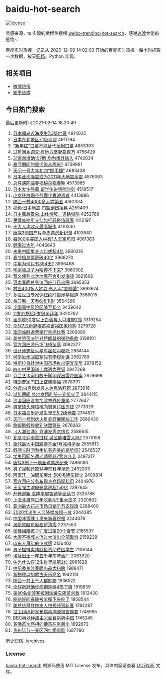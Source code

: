 # baidu-hot-search

[![license](https://img.shields.io/github/license/Arrackisarookie/baidu-hot-search)](https://github.com/Arrackisarookie/baidu-hot-search/blob/master/LICENSE)

灵感来源，ts 实现的微博热搜榜 [weibo-trending-hot-search](https://github.com/justjavac/weibo-trending-hot-search)，感谢[迷渡](https://github.com/justjavac)大佬的思路~

百度实时热搜，记录从 2020-12-09 14:02:03 开始的百度实时热搜。每小时抓取一次数据，按天[归档](./archives)。Python 实现。

## 相关项目
+ [微博热搜](https://github.com/Arrackisarookie/weibo-hot-search)
+ [知乎热榜](https://github.com/Arrackisarookie/zhihu-top-search)

## 今日热门搜索

<!-- Rank Begin -->

最后更新时间 2021-02-14 18:20:49

1. [日本福岛近海发生7.3级地震](http://www.baidu.com/baidu?cl=3&tn=SE_baiduhomet8_jmjb7mjw&rsv_dl=fyb_top&fr=top1000&wd=%C8%D5%B1%BE%B8%A3%B5%BA%BD%FC%BA%A3%B7%A2%C9%FA7.3%BC%B6%B5%D8%D5%F0) 4914025
1. [日本东北地区7.1级地震](http://www.baidu.com/baidu?cl=3&tn=SE_baiduhomet8_jmjb7mjw&rsv_dl=fyb_top&fr=top1000&wd=%C8%D5%B1%BE%B6%AB%B1%B1%B5%D8%C7%F87.1%BC%B6%B5%D8%D5%F0) 4911794
1. ["新年红"口罩不能替代医用口罩](http://www.baidu.com/baidu?cl=3&tn=SE_baiduhomet8_jmjb7mjw&rsv_dl=fyb_top&fr=top1000&wd=%22%D0%C2%C4%EA%BA%EC%22%BF%DA%D5%D6%B2%BB%C4%DC%CC%E6%B4%FA%D2%BD%D3%C3%BF%DA%D5%D6) 4853303
1. [过年回乡调查:有地方娶妻要百万](http://www.baidu.com/baidu?cl=3&tn=SE_baiduhomet8_jmjb7mjw&rsv_dl=fyb_top&fr=top1000&wd=%B9%FD%C4%EA%BB%D8%CF%E7%B5%F7%B2%E9%3A%D3%D0%B5%D8%B7%BD%C8%A2%C6%DE%D2%AA%B0%D9%CD%F2) 4756429
1. [31省新增确诊7例 均为境外输入](http://www.baidu.com/baidu?cl=3&tn=SE_baiduhomet8_jmjb7mjw&rsv_dl=fyb_top&fr=top1000&wd=31%CA%A1%D0%C2%D4%F6%C8%B7%D5%EF7%C0%FD%20%BE%F9%CE%AA%BE%B3%CD%E2%CA%E4%C8%EB) 4742034
1. [春节期间的重污染从哪来?](http://www.baidu.com/baidu?cl=3&tn=SE_baiduhomet8_jmjb7mjw&rsv_dl=fyb_top&fr=top1000&wd=%B4%BA%BD%DA%C6%DA%BC%E4%B5%C4%D6%D8%CE%DB%C8%BE%B4%D3%C4%C4%C0%B4%3F) 4739881
1. [天问一号大年初四“侧手翻”](http://www.baidu.com/baidu?cl=3&tn=SE_baiduhomet8_jmjb7mjw&rsv_dl=fyb_top&fr=top1000&wd=%CC%EC%CE%CA%D2%BB%BA%C5%B4%F3%C4%EA%B3%F5%CB%C4%A1%B0%B2%E0%CA%D6%B7%AD%A1%B1) 4683438
1. [日本此次强震或为2011年大地震余震](http://www.baidu.com/baidu?cl=3&tn=SE_baiduhomet8_jmjb7mjw&rsv_dl=fyb_top&fr=top1000&wd=%C8%D5%B1%BE%B4%CB%B4%CE%C7%BF%D5%F0%BB%F2%CE%AA2011%C4%EA%B4%F3%B5%D8%D5%F0%D3%E0%D5%F0) 4576063
1. [总导演陈临春揭秘央视春晚](http://www.baidu.com/baidu?cl=3&tn=SE_baiduhomet8_jmjb7mjw&rsv_dl=fyb_top&fr=top1000&wd=%D7%DC%B5%BC%D1%DD%B3%C2%C1%D9%B4%BA%BD%D2%C3%D8%D1%EB%CA%D3%B4%BA%CD%ED) 4573985
1. [日本发生强震 留学生讲惊险时刻](http://www.baidu.com/baidu?cl=3&tn=SE_baiduhomet8_jmjb7mjw&rsv_dl=fyb_top&fr=top1000&wd=%C8%D5%B1%BE%B7%A2%C9%FA%C7%BF%D5%F0%20%C1%F4%D1%A7%C9%FA%BD%B2%BE%AA%CF%D5%CA%B1%BF%CC) 4519517
1. [小女孩放烟花引爆化粪池遇难](http://www.baidu.com/baidu?cl=3&tn=SE_baiduhomet8_jmjb7mjw&rsv_dl=fyb_top&fr=top1000&wd=%D0%A1%C5%AE%BA%A2%B7%C5%D1%CC%BB%A8%D2%FD%B1%AC%BB%AF%B7%E0%B3%D8%D3%F6%C4%D1) 4413896
1. [陕西一村4000多人姓第五](http://www.baidu.com/baidu?cl=3&tn=SE_baiduhomet8_jmjb7mjw&rsv_dl=fyb_top&fr=top1000&wd=%C9%C2%CE%F7%D2%BB%B4%E54000%B6%E0%C8%CB%D0%D5%B5%DA%CE%E5) 4361334
1. [视频:日本地震 门窗剧烈摇晃](http://www.baidu.com/baidu?cl=3&tn=SE_baiduhomet8_jmjb7mjw&rsv_dl=fyb_top&fr=top1000&wd=%CA%D3%C6%B5%3A%C8%D5%B1%BE%B5%D8%D5%F0%20%C3%C5%B4%B0%BE%E7%C1%D2%D2%A1%BB%CE) 4259409
1. [日本震后景象:山体滑坡、道路塌陷](http://www.baidu.com/baidu?cl=3&tn=SE_baiduhomet8_jmjb7mjw&rsv_dl=fyb_top&fr=top1000&wd=%C8%D5%B1%BE%D5%F0%BA%F3%BE%B0%CF%F3%3A%C9%BD%CC%E5%BB%AC%C6%C2%A1%A2%B5%C0%C2%B7%CB%FA%CF%DD) 4252788
1. [民警疯抢所长红包打开是值班表](http://www.baidu.com/baidu?cl=3&tn=SE_baiduhomet8_jmjb7mjw&rsv_dl=fyb_top&fr=top1000&wd=%C3%F1%BE%AF%B7%E8%C7%C0%CB%F9%B3%A4%BA%EC%B0%FC%B4%F2%BF%AA%CA%C7%D6%B5%B0%E0%B1%ED) 4112197
1. [十大人均收入最高城市](http://www.baidu.com/baidu?cl=3&tn=SE_baiduhomet8_jmjb7mjw&rsv_dl=fyb_top&fr=top1000&wd=%CA%AE%B4%F3%C8%CB%BE%F9%CA%D5%C8%EB%D7%EE%B8%DF%B3%C7%CA%D0) 4110330
1. [唐探3创国产片单周票房新纪录](http://www.baidu.com/baidu?cl=3&tn=SE_baiduhomet8_jmjb7mjw&rsv_dl=fyb_top&fr=top1000&wd=%CC%C6%CC%BD3%B4%B4%B9%FA%B2%FA%C6%AC%B5%A5%D6%DC%C6%B1%B7%BF%D0%C2%BC%CD%C2%BC) 4103940
1. [每500名美国人中有1人无家可归](http://www.baidu.com/baidu?cl=3&tn=SE_baiduhomet8_jmjb7mjw&rsv_dl=fyb_top&fr=top1000&wd=%C3%BF500%C3%FB%C3%C0%B9%FA%C8%CB%D6%D0%D3%D01%C8%CB%CE%DE%BC%D2%BF%C9%B9%E9) 4061383
1. [健康过大年](http://www.baidu.com/baidu?cl=3&tn=SE_baiduhomet8_jmjb7mjw&rsv_dl=fyb_top&fr=top1000&wd=%BD%A1%BF%B5%B9%FD%B4%F3%C4%EA) 4046643
1. [未来中国单身人口或超4亿](http://www.baidu.com/baidu?cl=3&tn=SE_baiduhomet8_jmjb7mjw&rsv_dl=fyb_top&fr=top1000&wd=%CE%B4%C0%B4%D6%D0%B9%FA%B5%A5%C9%ED%C8%CB%BF%DA%BB%F2%B3%AC4%D2%DA) 3980316
1. [春节档总票房破40亿](http://www.baidu.com/baidu?cl=3&tn=SE_baiduhomet8_jmjb7mjw&rsv_dl=fyb_top&fr=top1000&wd=%B4%BA%BD%DA%B5%B5%D7%DC%C6%B1%B7%BF%C6%C640%D2%DA) 3968270
1. [牛年为何只有354天?](http://www.baidu.com/baidu?cl=3&tn=SE_baiduhomet8_jmjb7mjw&rsv_dl=fyb_top&fr=top1000&wd=%C5%A3%C4%EA%CE%AA%BA%CE%D6%BB%D3%D0354%CC%EC%3F) 3966468
1. [宅家嗑瓜子为啥停不下来?](http://www.baidu.com/baidu?cl=3&tn=SE_baiduhomet8_jmjb7mjw&rsv_dl=fyb_top&fr=top1000&wd=%D5%AC%BC%D2%E0%BE%B9%CF%D7%D3%CE%AA%C9%B6%CD%A3%B2%BB%CF%C2%C0%B4%3F) 3960302
1. [菅义伟称此次地震不会引发海啸](http://www.baidu.com/baidu?cl=3&tn=SE_baiduhomet8_jmjb7mjw&rsv_dl=fyb_top&fr=top1000&wd=%DD%D1%D2%E5%CE%B0%B3%C6%B4%CB%B4%CE%B5%D8%D5%F0%B2%BB%BB%E1%D2%FD%B7%A2%BA%A3%D0%A5) 3821692
1. [河南春晚总导演回应节目出圈](http://www.baidu.com/baidu?cl=3&tn=SE_baiduhomet8_jmjb7mjw&rsv_dl=fyb_top&fr=top1000&wd=%BA%D3%C4%CF%B4%BA%CD%ED%D7%DC%B5%BC%D1%DD%BB%D8%D3%A6%BD%DA%C4%BF%B3%F6%C8%A6) 3695353
1. [村庄400多人姓耍 有人叫"耍螃蟹"](http://www.baidu.com/baidu?cl=3&tn=SE_baiduhomet8_jmjb7mjw&rsv_dl=fyb_top&fr=top1000&wd=%B4%E5%D7%AF400%B6%E0%C8%CB%D0%D5%CB%A3%20%D3%D0%C8%CB%BD%D0%22%CB%A3%F3%A6%D0%B7%22) 3693674
1. [多位世卫专家评纽约时报涉华报道](http://www.baidu.com/baidu?cl=3&tn=SE_baiduhomet8_jmjb7mjw&rsv_dl=fyb_top&fr=top1000&wd=%B6%E0%CE%BB%CA%C0%CE%C0%D7%A8%BC%D2%C6%C0%C5%A6%D4%BC%CA%B1%B1%A8%C9%E6%BB%AA%B1%A8%B5%C0) 3566015
1. [岳云鹏一天看6场电影](http://www.baidu.com/baidu?cl=3&tn=SE_baiduhomet8_jmjb7mjw&rsv_dl=fyb_top&fr=top1000&wd=%D4%C0%D4%C6%C5%F4%D2%BB%CC%EC%BF%B46%B3%A1%B5%E7%D3%B0) 3564396
1. [全国高中风险区降至15个](http://www.baidu.com/baidu?cl=3&tn=SE_baiduhomet8_jmjb7mjw&rsv_dl=fyb_top&fr=top1000&wd=%C8%AB%B9%FA%B8%DF%D6%D0%B7%E7%CF%D5%C7%F8%BD%B5%D6%C115%B8%F6) 3439642
1. [11岁外甥给5岁舅舅拜年](http://www.baidu.com/baidu?cl=3&tn=SE_baiduhomet8_jmjb7mjw&rsv_dl=fyb_top&fr=top1000&wd=11%CB%EA%CD%E2%C9%FB%B8%F85%CB%EA%BE%CB%BE%CB%B0%DD%C4%EA) 3320762
1. [坐高铁50度以上白酒每人只准带2瓶](http://www.baidu.com/baidu?cl=3&tn=SE_baiduhomet8_jmjb7mjw&rsv_dl=fyb_top&fr=top1000&wd=%D7%F8%B8%DF%CC%FA50%B6%C8%D2%D4%C9%CF%B0%D7%BE%C6%C3%BF%C8%CB%D6%BB%D7%BC%B4%F82%C6%BF) 3319254
1. [全球7成新冠疫苗被富裕国家抢购](http://www.baidu.com/baidu?cl=3&tn=SE_baiduhomet8_jmjb7mjw&rsv_dl=fyb_top&fr=top1000&wd=%C8%AB%C7%F27%B3%C9%D0%C2%B9%DA%D2%DF%C3%E7%B1%BB%B8%BB%D4%A3%B9%FA%BC%D2%C7%C0%B9%BA) 3279728
1. [澳网临时退票举行空场比赛](http://www.baidu.com/baidu?cl=3&tn=SE_baiduhomet8_jmjb7mjw&rsv_dl=fyb_top&fr=top1000&wd=%B0%C4%CD%F8%C1%D9%CA%B1%CD%CB%C6%B1%BE%D9%D0%D0%BF%D5%B3%A1%B1%C8%C8%FC) 3203080
1. [美参院否决针对特朗普的弹劾条款](http://www.baidu.com/baidu?cl=3&tn=SE_baiduhomet8_jmjb7mjw&rsv_dl=fyb_top&fr=top1000&wd=%C3%C0%B2%CE%D4%BA%B7%F1%BE%F6%D5%EB%B6%D4%CC%D8%C0%CA%C6%D5%B5%C4%B5%AF%DB%C0%CC%F5%BF%EE) 3198101
1. [官方回应游乐场飞椅坠落](http://www.baidu.com/baidu?cl=3&tn=SE_baiduhomet8_jmjb7mjw&rsv_dl=fyb_top&fr=top1000&wd=%B9%D9%B7%BD%BB%D8%D3%A6%D3%CE%C0%D6%B3%A1%B7%C9%D2%CE%D7%B9%C2%E4) 3092377
1. [设计师想给火星车起名叫哪吒](http://www.baidu.com/baidu?cl=3&tn=SE_baiduhomet8_jmjb7mjw&rsv_dl=fyb_top&fr=top1000&wd=%C9%E8%BC%C6%CA%A6%CF%EB%B8%F8%BB%F0%D0%C7%B3%B5%C6%F0%C3%FB%BD%D0%C4%C4%DF%B8) 2984144
1. [河南汝州回应寒假有学校补课](http://www.baidu.com/baidu?cl=3&tn=SE_baiduhomet8_jmjb7mjw&rsv_dl=fyb_top&fr=top1000&wd=%BA%D3%C4%CF%C8%EA%D6%DD%BB%D8%D3%A6%BA%AE%BC%D9%D3%D0%D1%A7%D0%A3%B2%B9%BF%CE) 2982789
1. [特斯拉将针对中国市场推出便宜车型](http://www.baidu.com/baidu?cl=3&tn=SE_baiduhomet8_jmjb7mjw&rsv_dl=fyb_top&fr=top1000&wd=%CC%D8%CB%B9%C0%AD%BD%AB%D5%EB%B6%D4%D6%D0%B9%FA%CA%D0%B3%A1%CD%C6%B3%F6%B1%E3%D2%CB%B3%B5%D0%CD) 2978152
1. [四川村民国道上偶遇大熊猫](http://www.baidu.com/baidu?cl=3&tn=SE_baiduhomet8_jmjb7mjw&rsv_dl=fyb_top&fr=top1000&wd=%CB%C4%B4%A8%B4%E5%C3%F1%B9%FA%B5%C0%C9%CF%C5%BC%D3%F6%B4%F3%D0%DC%C3%A8) 2947269
1. [芬兰艺术家用数千脚印踩出雪花图案](http://www.baidu.com/baidu?cl=3&tn=SE_baiduhomet8_jmjb7mjw&rsv_dl=fyb_top&fr=top1000&wd=%B7%D2%C0%BC%D2%D5%CA%F5%BC%D2%D3%C3%CA%FD%C7%A7%BD%C5%D3%A1%B2%C8%B3%F6%D1%A9%BB%A8%CD%BC%B0%B8) 2879699
1. [特朗普家门口上空飘横幅](http://www.baidu.com/baidu?cl=3&tn=SE_baiduhomet8_jmjb7mjw&rsv_dl=fyb_top&fr=top1000&wd=%CC%D8%C0%CA%C6%D5%BC%D2%C3%C5%BF%DA%C9%CF%BF%D5%C6%AE%BA%E1%B7%F9) 2878391
1. [外媒:白宫副发言人达克洛辞职](http://www.baidu.com/baidu?cl=3&tn=SE_baiduhomet8_jmjb7mjw&rsv_dl=fyb_top&fr=top1000&wd=%CD%E2%C3%BD%3A%B0%D7%B9%AC%B8%B1%B7%A2%D1%D4%C8%CB%B4%EF%BF%CB%C2%E5%B4%C7%D6%B0) 2873916
1. [过年期间 外地女婿的统一姿势火了](http://www.baidu.com/baidu?cl=3&tn=SE_baiduhomet8_jmjb7mjw&rsv_dl=fyb_top&fr=top1000&wd=%B9%FD%C4%EA%C6%DA%BC%E4%20%CD%E2%B5%D8%C5%AE%D0%F6%B5%C4%CD%B3%D2%BB%D7%CB%CA%C6%BB%F0%C1%CB) 2844115
1. [沙溢回应没参加武林外传重聚](http://www.baidu.com/baidu?cl=3&tn=SE_baiduhomet8_jmjb7mjw&rsv_dl=fyb_top&fr=top1000&wd=%C9%B3%D2%E7%BB%D8%D3%A6%C3%BB%B2%CE%BC%D3%CE%E4%C1%D6%CD%E2%B4%AB%D6%D8%BE%DB) 2777647
1. [男孩磕头碎核桃向舅舅讨压岁钱](http://www.baidu.com/baidu?cl=3&tn=SE_baiduhomet8_jmjb7mjw&rsv_dl=fyb_top&fr=top1000&wd=%C4%D0%BA%A2%BF%C4%CD%B7%CB%E9%BA%CB%CC%D2%CF%F2%BE%CB%BE%CB%CC%D6%D1%B9%CB%EA%C7%AE) 2773329
1. [日本福岛附近发生里氏5.2级地震](http://www.baidu.com/baidu?cl=3&tn=SE_baiduhomet8_jmjb7mjw&rsv_dl=fyb_top&fr=top1000&wd=%C8%D5%B1%BE%B8%A3%B5%BA%B8%BD%BD%FC%B7%A2%C9%FA%C0%EF%CA%CF5.2%BC%B6%B5%D8%D5%F0) 2744571
1. [天问一号到达火星会开展哪些工作](http://www.baidu.com/baidu?cl=3&tn=SE_baiduhomet8_jmjb7mjw&rsv_dl=fyb_top&fr=top1000&wd=%CC%EC%CE%CA%D2%BB%BA%C5%B5%BD%B4%EF%BB%F0%D0%C7%BB%E1%BF%AA%D5%B9%C4%C4%D0%A9%B9%A4%D7%F7) 2680430
1. [詹姆斯假摔收到联盟警告](http://www.baidu.com/baidu?cl=3&tn=SE_baiduhomet8_jmjb7mjw&rsv_dl=fyb_top&fr=top1000&wd=%D5%B2%C4%B7%CB%B9%BC%D9%CB%A4%CA%D5%B5%BD%C1%AA%C3%CB%BE%AF%B8%E6) 2676263
1. [《人潮汹涌》导演发声求排片](http://www.baidu.com/baidu?cl=3&tn=SE_baiduhomet8_jmjb7mjw&rsv_dl=fyb_top&fr=top1000&wd=%A1%B6%C8%CB%B3%B1%D0%DA%D3%BF%A1%B7%B5%BC%D1%DD%B7%A2%C9%F9%C7%F3%C5%C5%C6%AC) 2586615
1. [北京今迎雨雪过程 城区能堆雪人吗?](http://www.baidu.com/baidu?cl=3&tn=SE_baiduhomet8_jmjb7mjw&rsv_dl=fyb_top&fr=top1000&wd=%B1%B1%BE%A9%BD%F1%D3%AD%D3%EA%D1%A9%B9%FD%B3%CC%20%B3%C7%C7%F8%C4%DC%B6%D1%D1%A9%C8%CB%C2%F0%3F) 2575158
1. [全球最大中国股票基金1月减持茅台](http://www.baidu.com/baidu?cl=3&tn=SE_baiduhomet8_jmjb7mjw&rsv_dl=fyb_top&fr=top1000&wd=%C8%AB%C7%F2%D7%EE%B4%F3%D6%D0%B9%FA%B9%C9%C6%B1%BB%F9%BD%F01%D4%C2%BC%F5%B3%D6%C3%A9%CC%A8) 2555813
1. [假期长时间看手机有完美的姿势吗?](http://www.baidu.com/baidu?cl=3&tn=SE_baiduhomet8_jmjb7mjw&rsv_dl=fyb_top&fr=top1000&wd=%BC%D9%C6%DA%B3%A4%CA%B1%BC%E4%BF%B4%CA%D6%BB%FA%D3%D0%CD%EA%C3%C0%B5%C4%D7%CB%CA%C6%C2%F0%3F) 2546537
1. [学生因网名遭老师辱骂?官方介入](http://www.baidu.com/baidu?cl=3&tn=SE_baiduhomet8_jmjb7mjw&rsv_dl=fyb_top&fr=top1000&wd=%D1%A7%C9%FA%D2%F2%CD%F8%C3%FB%D4%E2%C0%CF%CA%A6%C8%E8%C2%EE%3F%B9%D9%B7%BD%BD%E9%C8%EB) 2497217
1. [唐探3创下一项全球票房纪录](http://www.baidu.com/baidu?cl=3&tn=SE_baiduhomet8_jmjb7mjw&rsv_dl=fyb_top&fr=top1000&wd=%CC%C6%CC%BD3%B4%B4%CF%C2%D2%BB%CF%EE%C8%AB%C7%F2%C6%B1%B7%BF%BC%CD%C2%BC) 2496083
1. [男子视频还原14年前拜年场景](http://www.baidu.com/baidu?cl=3&tn=SE_baiduhomet8_jmjb7mjw&rsv_dl=fyb_top&fr=top1000&wd=%C4%D0%D7%D3%CA%D3%C6%B5%BB%B9%D4%AD14%C4%EA%C7%B0%B0%DD%C4%EA%B3%A1%BE%B0) 2492203
1. [阿富汗一油罐车爆炸:500多辆车起火](http://www.baidu.com/baidu?cl=3&tn=SE_baiduhomet8_jmjb7mjw&rsv_dl=fyb_top&fr=top1000&wd=%B0%A2%B8%BB%BA%B9%D2%BB%D3%CD%B9%DE%B3%B5%B1%AC%D5%A8%3A500%B6%E0%C1%BE%B3%B5%C6%F0%BB%F0) 2409814
1. [官方回应公务车现身商场疑私用](http://www.baidu.com/baidu?cl=3&tn=SE_baiduhomet8_jmjb7mjw&rsv_dl=fyb_top&fr=top1000&wd=%B9%D9%B7%BD%BB%D8%D3%A6%B9%AB%CE%F1%B3%B5%CF%D6%C9%ED%C9%CC%B3%A1%D2%C9%CB%BD%D3%C3) 2404976
1. [王宝强主演电影票房超150亿](http://www.baidu.com/baidu?cl=3&tn=SE_baiduhomet8_jmjb7mjw&rsv_dl=fyb_top&fr=top1000&wd=%CD%F5%B1%A6%C7%BF%D6%F7%D1%DD%B5%E7%D3%B0%C6%B1%B7%BF%B3%AC150%D2%DA) 2397645
1. [开卷迎新 袁隆平樊锦诗等谈读书](http://www.baidu.com/baidu?cl=3&tn=SE_baiduhomet8_jmjb7mjw&rsv_dl=fyb_top&fr=top1000&wd=%BF%AA%BE%ED%D3%AD%D0%C2%20%D4%AC%C2%A1%C6%BD%B7%AE%BD%F5%CA%AB%B5%C8%CC%B8%B6%C1%CA%E9) 2325788
1. [上海北极熊过年吃到4斤重大饺子](http://www.baidu.com/baidu?cl=3&tn=SE_baiduhomet8_jmjb7mjw&rsv_dl=fyb_top&fr=top1000&wd=%C9%CF%BA%A3%B1%B1%BC%AB%D0%DC%B9%FD%C4%EA%B3%D4%B5%BD4%BD%EF%D6%D8%B4%F3%BD%C8%D7%D3) 2320802
1. [亚洲最大花卉市场日销千万支玫瑰](http://www.baidu.com/baidu?cl=3&tn=SE_baiduhomet8_jmjb7mjw&rsv_dl=fyb_top&fr=top1000&wd=%D1%C7%D6%DE%D7%EE%B4%F3%BB%A8%BB%DC%CA%D0%B3%A1%C8%D5%CF%FA%C7%A7%CD%F2%D6%A7%C3%B5%B9%E5) 2288400
1. [2020年出生人口降幅或超一成](http://www.baidu.com/baidu?cl=3&tn=SE_baiduhomet8_jmjb7mjw&rsv_dl=fyb_top&fr=top1000&wd=2020%C4%EA%B3%F6%C9%FA%C8%CB%BF%DA%BD%B5%B7%F9%BB%F2%B3%AC%D2%BB%B3%C9) 2244385
1. [中国冰雪健儿发来新春祝福](http://www.baidu.com/baidu?cl=3&tn=SE_baiduhomet8_jmjb7mjw&rsv_dl=fyb_top&fr=top1000&wd=%D6%D0%B9%FA%B1%F9%D1%A9%BD%A1%B6%F9%B7%A2%C0%B4%D0%C2%B4%BA%D7%A3%B8%A3) 2244079
1. [海航原股东股权将清零](http://www.baidu.com/baidu?cl=3&tn=SE_baiduhomet8_jmjb7mjw&rsv_dl=fyb_top&fr=top1000&wd=%BA%A3%BA%BD%D4%AD%B9%C9%B6%AB%B9%C9%C8%A8%BD%AB%C7%E5%C1%E3) 2237553
1. [张桂梅陪孩子们度过第20个春节](http://www.baidu.com/baidu?cl=3&tn=SE_baiduhomet8_jmjb7mjw&rsv_dl=fyb_top&fr=top1000&wd=%D5%C5%B9%F0%C3%B7%C5%E3%BA%A2%D7%D3%C3%C7%B6%C8%B9%FD%B5%DA20%B8%F6%B4%BA%BD%DA) 2165537
1. [大唐不夜城人流过大演出全部取消](http://www.baidu.com/baidu?cl=3&tn=SE_baiduhomet8_jmjb7mjw&rsv_dl=fyb_top&fr=top1000&wd=%B4%F3%CC%C6%B2%BB%D2%B9%B3%C7%C8%CB%C1%F7%B9%FD%B4%F3%D1%DD%B3%F6%C8%AB%B2%BF%C8%A1%CF%FB) 2159239
1. [山东人拜年的仪式感](http://www.baidu.com/baidu?cl=3&tn=SE_baiduhomet8_jmjb7mjw&rsv_dl=fyb_top&fr=top1000&wd=%C9%BD%B6%AB%C8%CB%B0%DD%C4%EA%B5%C4%D2%C7%CA%BD%B8%D0) 2136402
1. [男子摆摊卖烤鱿鱼资助贫困学生](http://www.baidu.com/baidu?cl=3&tn=SE_baiduhomet8_jmjb7mjw&rsv_dl=fyb_top&fr=top1000&wd=%C4%D0%D7%D3%B0%DA%CC%AF%C2%F4%BF%BE%F6%CF%D3%E3%D7%CA%D6%FA%C6%B6%C0%A7%D1%A7%C9%FA) 2108144
1. [埃及出土一座五千年前啤酒厂](http://www.baidu.com/baidu?cl=3&tn=SE_baiduhomet8_jmjb7mjw&rsv_dl=fyb_top&fr=top1000&wd=%B0%A3%BC%B0%B3%F6%CD%C1%D2%BB%D7%F9%CE%E5%C7%A7%C4%EA%C7%B0%C6%A1%BE%C6%B3%A7) 2063920
1. [牛为什么在12生肖里排第2位](http://www.baidu.com/baidu?cl=3&tn=SE_baiduhomet8_jmjb7mjw&rsv_dl=fyb_top&fr=top1000&wd=%C5%A3%CE%AA%CA%B2%C3%B4%D4%DA12%C9%FA%D0%A4%C0%EF%C5%C5%B5%DA2%CE%BB) 2061628
1. [中纪委关注春晚小品大扫除](http://www.baidu.com/baidu?cl=3&tn=SE_baiduhomet8_jmjb7mjw&rsv_dl=fyb_top&fr=top1000&wd=%D6%D0%BC%CD%CE%AF%B9%D8%D7%A2%B4%BA%CD%ED%D0%A1%C6%B7%B4%F3%C9%A8%B3%FD) 1989471
1. [新物种以胡歌古天乐命名](http://www.baidu.com/baidu?cl=3&tn=SE_baiduhomet8_jmjb7mjw&rsv_dl=fyb_top&fr=top1000&wd=%D0%C2%CE%EF%D6%D6%D2%D4%BA%FA%B8%E8%B9%C5%CC%EC%C0%D6%C3%FC%C3%FB) 1942113
1. [陕西一村上千人都姓醋](http://www.baidu.com/baidu?cl=3&tn=SE_baiduhomet8_jmjb7mjw&rsv_dl=fyb_top&fr=top1000&wd=%C9%C2%CE%F7%D2%BB%B4%E5%C9%CF%C7%A7%C8%CB%B6%BC%D0%D5%B4%D7) 1936522
1. [全球新冠确诊病例连续4周下降](http://www.baidu.com/baidu?cl=3&tn=SE_baiduhomet8_jmjb7mjw&rsv_dl=fyb_top&fr=top1000&wd=%C8%AB%C7%F2%D0%C2%B9%DA%C8%B7%D5%EF%B2%A1%C0%FD%C1%AC%D0%F84%D6%DC%CF%C2%BD%B5) 1919839
1. [美80名偷渡客被困油罐车痛苦求救](http://www.baidu.com/baidu?cl=3&tn=SE_baiduhomet8_jmjb7mjw&rsv_dl=fyb_top&fr=top1000&wd=%C3%C080%C3%FB%CD%B5%B6%C9%BF%CD%B1%BB%C0%A7%D3%CD%B9%DE%B3%B5%CD%B4%BF%E0%C7%F3%BE%C8) 1812430
1. [刚贴好的春联被羊撕下来吃了](http://www.baidu.com/baidu?cl=3&tn=SE_baiduhomet8_jmjb7mjw&rsv_dl=fyb_top&fr=top1000&wd=%B8%D5%CC%F9%BA%C3%B5%C4%B4%BA%C1%AA%B1%BB%D1%F2%CB%BA%CF%C2%C0%B4%B3%D4%C1%CB) 1808544
1. [美总统拜登携夫人拍视频贺新春](http://www.baidu.com/baidu?cl=3&tn=SE_baiduhomet8_jmjb7mjw&rsv_dl=fyb_top&fr=top1000&wd=%C3%C0%D7%DC%CD%B3%B0%DD%B5%C7%D0%AF%B7%F2%C8%CB%C5%C4%CA%D3%C6%B5%BA%D8%D0%C2%B4%BA) 1792287
1. [世卫组织将发布病毒溯源报告摘要](http://www.baidu.com/baidu?cl=3&tn=SE_baiduhomet8_jmjb7mjw&rsv_dl=fyb_top&fr=top1000&wd=%CA%C0%CE%C0%D7%E9%D6%AF%BD%AB%B7%A2%B2%BC%B2%A1%B6%BE%CB%DD%D4%B4%B1%A8%B8%E6%D5%AA%D2%AA) 1748995
1. [BBC再以种族主义面目挑衅中国](http://www.baidu.com/baidu?cl=3&tn=SE_baiduhomet8_jmjb7mjw&rsv_dl=fyb_top&fr=top1000&wd=BBC%D4%D9%D2%D4%D6%D6%D7%E5%D6%F7%D2%E5%C3%E6%C4%BF%CC%F4%D0%C6%D6%D0%B9%FA) 1745245
1. [春晚首次亮相的佛首在京展出](http://www.baidu.com/baidu?cl=3&tn=SE_baiduhomet8_jmjb7mjw&rsv_dl=fyb_top&fr=top1000&wd=%B4%BA%CD%ED%CA%D7%B4%CE%C1%C1%CF%E0%B5%C4%B7%F0%CA%D7%D4%DA%BE%A9%D5%B9%B3%F6) 1692673
1. [贵州毕节一景区网红桥断裂](http://www.baidu.com/baidu?cl=3&tn=SE_baiduhomet8_jmjb7mjw&rsv_dl=fyb_top&fr=top1000&wd=%B9%F3%D6%DD%B1%CF%BD%DA%D2%BB%BE%B0%C7%F8%CD%F8%BA%EC%C7%C5%B6%CF%C1%D1) 1687780
<!-- Rank End -->

历史归档 [./archives](./archives)

### License

[baidu-hot-search](https://github.com/Arrackisarookie/baidu-hot-search) 的源码使用 MIT License 发布。具体内容请查看 [LICENSE](./LICENSE) 文件。

